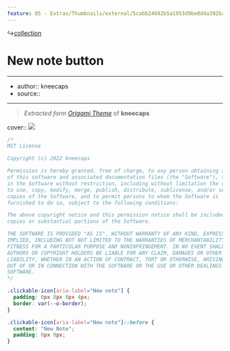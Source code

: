 ```yaml
---
feature: 05 - Extras/Thumbnails/external/5cabb24692b5a1953d9be0d4a392ba4c.png
---
```

↪[collection](collection.md)

# New note button

---

- author:: kneecaps
- source::

---

> _Extracted form [Origami Theme](https://github.com/7368697661/Origami)_ of **kneecaps**

cover:: ![](https://i.imgur.com/N1Sbvj2.png)

```css
/*
MIT License

Copyright (c) 2022 kneecaps

Permission is hereby granted, free of charge, to any person obtaining a copy
of this software and associated documentation files (the "Software"), to deal
in the Software without restriction, including without limitation the rights
to use, copy, modify, merge, publish, distribute, sublicense, and/or sell
copies of the Software, and to permit persons to whom the Software is
furnished to do so, subject to the following conditions:

The above copyright notice and this permission notice shall be included in all
copies or substantial portions of the Software.

THE SOFTWARE IS PROVIDED "AS IS", WITHOUT WARRANTY OF ANY KIND, EXPRESS OR
IMPLIED, INCLUDING BUT NOT LIMITED TO THE WARRANTIES OF MERCHANTABILITY,
FITNESS FOR A PARTICULAR PURPOSE AND NONINFRINGEMENT. IN NO EVENT SHALL THE
AUTHORS OR COPYRIGHT HOLDERS BE LIABLE FOR ANY CLAIM, DAMAGES OR OTHER
LIABILITY, WHETHER IN AN ACTION OF CONTRACT, TORT OR OTHERWISE, ARISING FROM,
OUT OF OR IN CONNECTION WITH THE SOFTWARE OR THE USE OR OTHER DEALINGS IN THE
SOFTWARE.
*/

.clickable-icon[aria-label="New note"] {
  padding: 0px 8px 0px 4px;
  border: var(--o-border);
}

.clickable-icon[aria-label="New note"]::before {
  content: "New Note";
  padding: 0px 8px;
}
```
